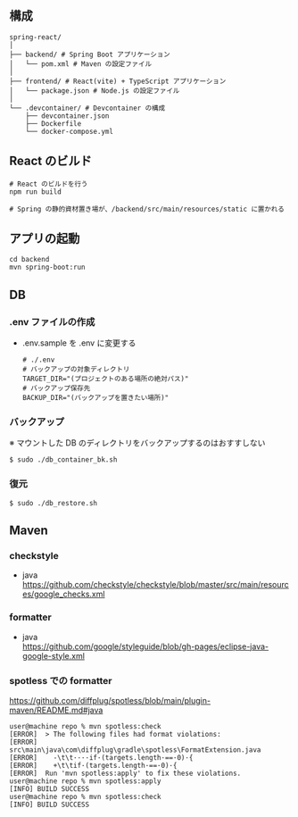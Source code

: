 ## 構成

```
spring-react/
│
├── backend/ # Spring Boot アプリケーション
│   └── pom.xml # Maven の設定ファイル
│
├── frontend/ # React(vite) + TypeScript アプリケーション
│   └── package.json # Node.js の設定ファイル
│
└── .devcontainer/ # Devcontainer の構成
    ├── devcontainer.json
    ├── Dockerfile
    └── docker-compose.yml
```

## React のビルド

```
# React のビルドを行う
npm run build

# Spring の静的資材置き場が、/backend/src/main/resources/static に置かれる
```

## アプリの起動

```
cd backend
mvn spring-boot:run
```

## DB

### .env ファイルの作成

- .env.sample を .env に変更する

  ```
  # ./.env
  # バックアップの対象ディレクトリ
  TARGET_DIR="(プロジェクトのある場所の絶対パス)"
  # バックアップ保存先
  BACKUP_DIR="(バックアップを置きたい場所)"
  ```

### バックアップ

※ マウントした DB のディレクトリをバックアップするのはおすすしない

```
$ sudo ./db_container_bk.sh
```

### 復元

```
$ sudo ./db_restore.sh
```

## Maven

### checkstyle

- java  
  https://github.com/checkstyle/checkstyle/blob/master/src/main/resources/google_checks.xml

### formatter

- java  
  https://github.com/google/styleguide/blob/gh-pages/eclipse-java-google-style.xml

### spotless での formatter

https://github.com/diffplug/spotless/blob/main/plugin-maven/README.md#java

```
user@machine repo % mvn spotless:check
[ERROR]  > The following files had format violations:
[ERROR]  src\main\java\com\diffplug\gradle\spotless\FormatExtension.java
[ERROR]    -\t\t····if·(targets.length·==·0)·{
[ERROR]    +\t\tif·(targets.length·==·0)·{
[ERROR]  Run 'mvn spotless:apply' to fix these violations.
user@machine repo % mvn spotless:apply
[INFO] BUILD SUCCESS
user@machine repo % mvn spotless:check
[INFO] BUILD SUCCESS
```
